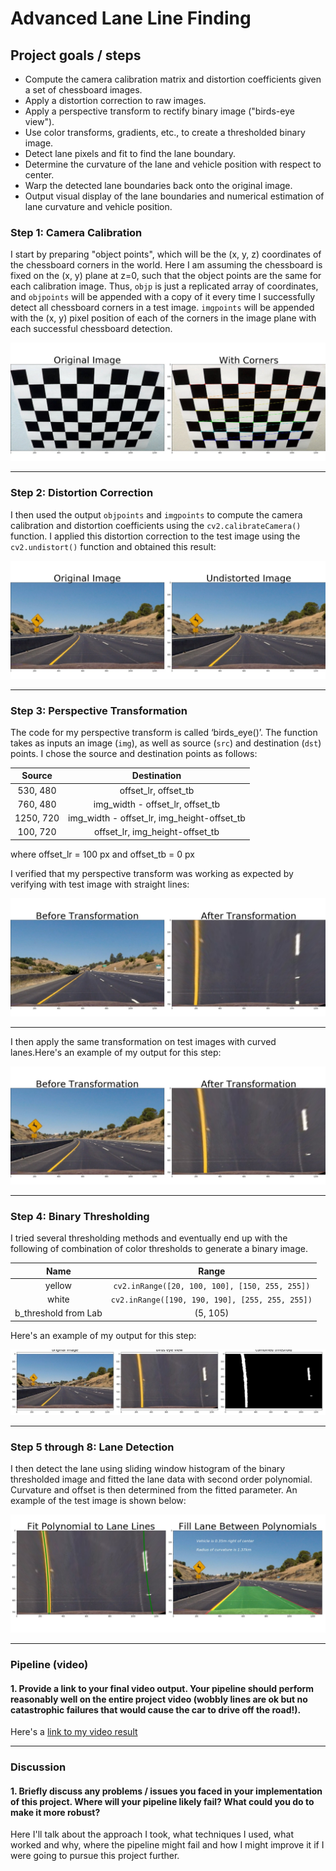 # Advanced Lane Line Finding

## Project goals / steps 

* Compute the camera calibration matrix and distortion coefficients given a set of chessboard images.
* Apply a distortion correction to raw images.
* Apply a perspective transform to rectify binary image ("birds-eye view").
* Use color transforms, gradients, etc., to create a thresholded binary image.
* Detect lane pixels and fit to find the lane boundary.
* Determine the curvature of the lane and vehicle position with respect to center.
* Warp the detected lane boundaries back onto the original image.
* Output visual display of the lane boundaries and numerical estimation of lane curvature and vehicle position.


### Step 1: Camera Calibration

I start by preparing "object points", which will be the (x, y, z) coordinates of the chessboard corners in the world. Here I am assuming the chessboard is fixed on the (x, y) plane at z=0, such that the object points are the same for each calibration image.  Thus, `objp` is just a replicated array of coordinates, and `objpoints` will be appended with a copy of it every time I successfully detect all chessboard corners in a test image.  `imgpoints` will be appended with the (x, y) pixel position of each of the corners in the image plane with each successful chessboard detection.  

<img src="output_images/calibration.jpg"/>

---

### Step 2: Distortion Correction

I then used the output `objpoints` and `imgpoints` to compute the camera calibration and distortion coefficients using the `cv2.calibrateCamera()` function.  I applied this distortion correction to the test image using the `cv2.undistort()` function and obtained this result: 

<img src="output_images/distortion_correction.jpg"/> 

---

### Step 3: Perspective Transformation

The code for my perspective transform is called ‘birds_eye()’.  The function takes as inputs an image (`img`), as well as source (`src`) and destination (`dst`) points.  I chose the source and destination points as follows:


| Source         |  Destination                                  | 
|:----:|:------:| 
| 530,  480      | offset_lr, offset_tb                          | 
| 760,  480      | img_width - offset_lr, offset_tb              |
| 1250, 720      | img_width - offset_lr, img_height-offset_tb   |
| 100,  720      | offset_lr, img_height-offset_tb               |

where offset_lr = 100 px and offset_tb = 0 px 

I verified that my perspective transform was working as expected by verifying with test image with straight lines: 

<img src="output_images/birdseye_straight.jpg"/>

---

I then apply the same transformation on test images with curved lanes.Here's an example of my output for this step:

<img src="output_images/birdseye.jpg"/>

---

### Step 4: Binary Thresholding

I tried several thresholding methods and eventually end up with the following of combination of color thresholds to generate a binary image.  

| Name         |  Range                                  | 
|:----:|:------:| 
| yellow      | `cv2.inRange([20, 100, 100], [150, 255, 255])`                   | 
| white     | `cv2.inRange([190, 190, 190], [255, 255, 255])`              |
| b_threshold from Lab      | (5, 105)  |

Here's an example of my output for this step:

<img src="output_images/binary_image.jpg"/>

---

### Step 5 through 8: Lane Detection
I then detect the lane using sliding window histogram of the binary thresholded image and fitted the lane data with second order polynomial. Curvature and offset is then determined from the fitted parameter. An example of the test image is shown below:

<img src="output_images/lane_detection.jpg"/>

---

### Pipeline (video)

#### 1. Provide a link to your final video output.  Your pipeline should perform reasonably well on the entire project video (wobbly lines are ok but no catastrophic failures that would cause the car to drive off the road!).

Here's a [link to my video result](./project_video.mp4)

---

### Discussion

#### 1. Briefly discuss any problems / issues you faced in your implementation of this project.  Where will your pipeline likely fail?  What could you do to make it more robust?

Here I'll talk about the approach I took, what techniques I used, what worked and why, where the pipeline might fail and how I might improve it if I were going to pursue this project further.  
